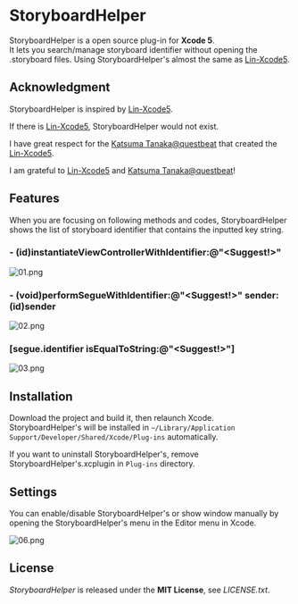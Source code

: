 # StoryboardHelper
StoryboardHelper is a open source plug-in for **Xcode 5**.  
It lets you search/manage storyboard identifier without opening the .storyboard files.
Using StoryboardHelper's almost the same as [Lin-Xcode5](https://github.com/questbeat/Lin-Xcode5).

## Acknowledgment

StoryboardHelper is inspired by [Lin-Xcode5](https://github.com/questbeat/Lin-Xcode5).

If there is [Lin-Xcode5](https://github.com/questbeat/Lin-Xcode5), StoryboardHelper would not exist.

I have great respect for the [Katsuma Tanaka@questbeat](https://github.com/questbeat) that created the [Lin-Xcode5](https://github.com/questbeat/Lin-Xcode5).

I am grateful to [Lin-Xcode5](https://github.com/questbeat/Lin-Xcode5) and [Katsuma Tanaka@questbeat](https://github.com/questbeat)!


## Features
When you are focusing on following methods and codes, StoryboardHelper shows the list of storyboard identifier that contains the inputted key string.

### - (id)instantiateViewControllerWithIdentifier:@"<Suggest!>"

![01.png](http://d2wwfe3odivqm9.cloudfront.net/wp-content/uploads/2014/03/storyboardidentifier-vc-1.png)

### - (void)performSegueWithIdentifier:@"<Suggest!>" sender:(id)sender

![02.png](http://d2wwfe3odivqm9.cloudfront.net/wp-content/uploads/2014/03/storyboardidentifier-segue-1.png)

### [segue.identifier isEqualToString:@"<Suggest!>"]

![03.png](http://d2wwfe3odivqm9.cloudfront.net/wp-content/uploads/2014/03/storyboardidentifier-segue-2.png)


## Installation
Download the project and build it, then relaunch Xcode.  
StoryboardHelper's will be installed in `~/Library/Application Support/Developer/Shared/Xcode/Plug-ins` automatically.

If you want to uninstall StoryboardHelper's, remove StoryboardHelper's.xcplugin in `Plug-ins` directory.


## Settings
You can enable/disable StoryboardHelper's or show window manually by opening the StoryboardHelper's menu in the Editor menu in Xcode.

![06.png](http://d2wwfe3odivqm9.cloudfront.net/wp-content/uploads/2014/03/storyboardidentifier-1-2.png)


## License
*StoryboardHelper* is released under the **MIT License**, see *LICENSE.txt*.

